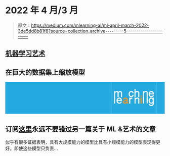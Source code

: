 # 2022 年 4 月/3 月

> 原文：<https://medium.com/mlearning-ai/ml-april-march-2022-3de5dd8b81f8?source=collection_archive---------5----------------------->

## [机器学习艺术](https://mlearning.substack.com)

## 在巨大的数据集上缩放模型

[![](img/ea1fdd04c5c6390614881faa22e4f25a.png)](https://mlearning.substack.com)

## 订阅[这里](https://datasculptor.medium.com/membership)永远不要错过另一篇关于 ML &艺术的文章

似乎有很多证据表明，具有大规模能力的模型比具有小规模能力的模型表现得更好。即使这些模型只负责…